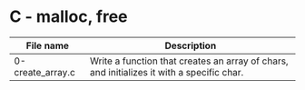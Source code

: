 # C - malloc, free

| File name        | Description                                                                               |
| ---------------- | ----------------------------------------------------------------------------------------- |
| 0-create_array.c | Write a function that creates an array of chars, and initializes it with a specific char. |
